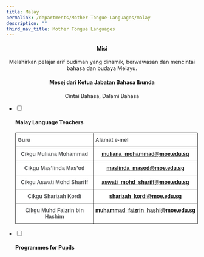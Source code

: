 ```yaml
---
title: Malay
permalink: /departments/Mother-Tongue-Languages/malay
description: ""
third_nav_title: Mother Tongue Languages
---
```

<h4><center>Misi</center></h4>
<center>Melahirkan pelajar arif budiman yang dinamik, berwawasan dan mencintai bahasa dan budaya Melayu.</center>


<h4><center>Mesej dari  Ketua Jabatan Bahasa Ibunda</center></h4>
<center>Cintai Bahasa, Dalami Bahasa</center>

<ul class="jekyllcodex_accordion">
  <li>
    <input type="checkbox" id="accordion1">
		<label for="accordion1"><h4>Malay Language Teachers</h4></label>
    <div>
			<style type="text/css">
.tg  {border-collapse:collapse;border-spacing:0;}
.tg td{border-color:black;border-style:solid;border-width:1px;font-family:Arial, sans-serif;font-size:14px;
  overflow:hidden;padding:10px 5px;word-break:normal;}
.tg th{border-color:black;border-style:solid;border-width:1px;font-family:Arial, sans-serif;font-size:14px;
  font-weight:normal;overflow:hidden;padding:10px 5px;word-break:normal;}
.tg .tg-2r4h{background-color:#FFF;color:#58595B;font-weight:bold;text-align:left;vertical-align:top}
.tg .tg-cqn3{background-color:#FFF;color:#58595B;font-weight:bold;text-align:center;vertical-align:top}
.tg .tg-0pyt{background-color:#FFF;color:#21088A;font-weight:bold;text-align:center;text-decoration:underline;vertical-align:top}
</style>
<table class="tg">
<tbody>
  <tr>
    <td class="tg-2r4h">Guru</td>
    <td class="tg-2r4h">Alamat e-mel</td>
  </tr>
  <tr>
    <td class="tg-cqn3">Cikgu Muliana Mohammad</td>
    <td class="tg-0pyt"><a href="mailto:muliana_mohammad@moe.edu.sg">muliana_mohammad@moe.edu.sg</a></td>
  </tr>
  <tr>
    <td class="tg-cqn3">Cikgu Mas’linda Mas’od</td>
    <td class="tg-0pyt"><a href="mailto:maslinda_masod@moe.edu.sg">maslinda_masod@moe.edu.sg</a></td>
  </tr>
  <tr>
    <td class="tg-cqn3">Cikgu Aswati Mohd Shariff</td>
    <td class="tg-0pyt"><a href="mailto:aswati_mohd_shariff@moe.edu.sg">aswati_mohd_shariff@moe.edu.sg</a></td>
  </tr>
  <tr>
    <td class="tg-cqn3">Cikgu Sharizah Kordi</td>
    <td class="tg-0pyt"><a href="mailto:sharizah_kordi@moe.edu.sg">sharizah_kordi@moe.edu.sg</a></td>
  </tr>
  <tr>
    <td class="tg-cqn3">Cikgu Muhd Faizrin bin Hashim</td>
    <td class="tg-0pyt"><a href="mailto:muhammad_faizrin_hashi@moe.edu.sg">muhammad_faizrin_hashi@moe.edu.sg</a></td>
  </tr>
</tbody>
</table>
		</div>
	</li>
	<li>
		<input type="checkbox" id="accordion2">
		<label for="accordion2"><h4>Programmes for Pupils</h4></label>
    <div>